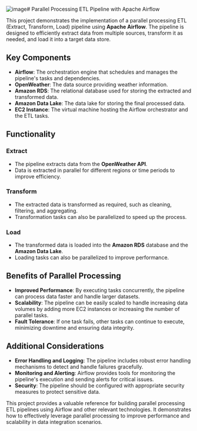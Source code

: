 ![image](https://github.com/user-attachments/assets/7d5a4d6e-95ca-427a-b17a-d3e4ef20b81d)# Parallel Processing ETL Pipeline with Apache Airflow


This project demonstrates the implementation of a parallel processing ETL (Extract, Transform, Load) pipeline using **Apache Airflow**. The pipeline is designed to efficiently extract data from multiple sources, transform it as needed, and load it into a target data store.

## Key Components

- **Airflow**: The orchestration engine that schedules and manages the pipeline's tasks and dependencies.
- **OpenWeather**: The data source providing weather information.
- **Amazon RDS**: The relational database used for storing the extracted and transformed data.
- **Amazon Data Lake**: The data lake for storing the final processed data.
- **EC2 Instance**: The virtual machine hosting the Airflow orchestrator and the ETL tasks.

## Functionality

### Extract

- The pipeline extracts data from the **OpenWeather API**.
- Data is extracted in parallel for different regions or time periods to improve efficiency.

### Transform

- The extracted data is transformed as required, such as cleaning, filtering, and aggregating.
- Transformation tasks can also be parallelized to speed up the process.

### Load

- The transformed data is loaded into the **Amazon RDS** database and the **Amazon Data Lake**.
- Loading tasks can also be parallelized to improve performance.

## Benefits of Parallel Processing

- **Improved Performance**: By executing tasks concurrently, the pipeline can process data faster and handle larger datasets.
- **Scalability**: The pipeline can be easily scaled to handle increasing data volumes by adding more EC2 instances or increasing the number of parallel tasks.
- **Fault Tolerance**: If one task fails, other tasks can continue to execute, minimizing downtime and ensuring data integrity.

## Additional Considerations

- **Error Handling and Logging**: The pipeline includes robust error handling mechanisms to detect and handle failures gracefully.
- **Monitoring and Alerting**: Airflow provides tools for monitoring the pipeline's execution and sending alerts for critical issues.
- **Security**: The pipeline should be configured with appropriate security measures to protect sensitive data.

This project provides a valuable reference for building parallel processing ETL pipelines using Airflow and other relevant technologies. It demonstrates how to effectively leverage parallel processing to improve performance and scalability in data integration scenarios.
